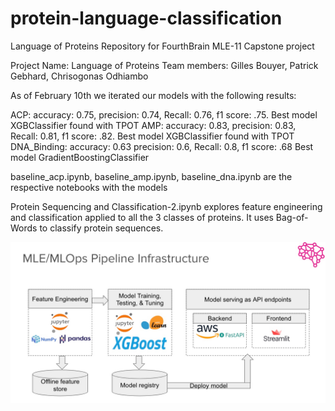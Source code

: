 # protein-language-classification

Language of Proteins
Repository for FourthBrain MLE-11 Capstone project

Project Name: Language of Proteins
Team members: Gilles Bouyer, Patrick Gebhard, Chrisogonas Odhiambo

As of February 10th we iterated our models with the following results:

ACP: accuracy: 0.75, precision: 0.74, Recall: 0.76, f1 score: .75. Best model XGBClassifier found with TPOT
AMP: accuracy: 0.83, precision: 0.83, Recall: 0.81, f1 score: .82. Best model XGBClassifier found with TPOT
DNA_Binding: accuracy: 0.63 precision: 0.6, Recall: 0.8, f1 score: .68 Best model GradientBoostingClassifier

baseline_acp.ipynb, baseline_amp.ipynb, baseline_dna.ipynb are the respective notebooks with the models

Protein Sequencing and Classification-2.ipynb explores feature engineering and classification applied to all the 3 classes of proteins. It uses Bag-of-Words to classify protein sequences.

![Infrastructure Duagram](InfraDiagramModExplanability.png)
